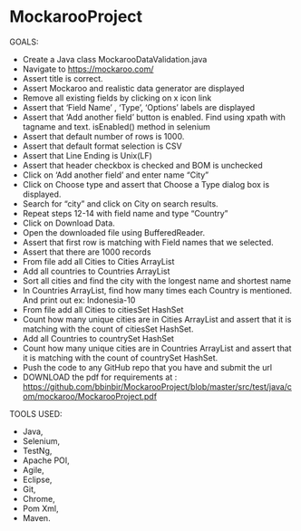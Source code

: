 # MockarooProject

GOALS:
* Create a Java class MockarooDataValidation.java
* Navigate to https://mockaroo.com/
* Assert title is correct.
* Assert Mockaroo and realistic data generator are displayed
* Remove all existing fields by clicking on x icon link
* Assert that ‘Field Name’ , ‘Type’, ‘Options’ labels are displayed
* Assert that ‘Add another field’ button is enabled. Find using xpath with tagname and text. isEnabled() method in selenium
* Assert that default number of rows is 1000.
* Assert that default format selection is CSV
* Assert that Line Ending is Unix(LF)
* Assert that header checkbox is checked and BOM is unchecked
* Click on ‘Add another field’ and enter name “City”
* Click on Choose type and assert that Choose a Type dialog box is displayed.
* Search for “city” and click on City on search results.
* Repeat steps 12-14 with field name and type “Country”
* Click on Download Data.
* Open the downloaded file using BufferedReader.
* Assert that first row is matching with Field names that we selected.
* Assert that there are 1000 records
* From file add all Cities to Cities ArrayList
* Add all countries to Countries ArrayList
* Sort all cities and find the city with the longest name and shortest name
* In Countries ArrayList, find how many times each Country is mentioned. And print out ex: Indonesia-10
* From file add all Cities to citiesSet HashSet
* Count how many unique cities are in Cities ArrayList and assert that it is matching with the count of citiesSet HashSet.
* Add all Countries to countrySet HashSet
* Count how many unique cities are in Countries ArrayList and assert that it is matching with the count of countrySet HashSet.
* Push the code to any GitHub repo that you have and submit the url
* DOWNLOAD the pdf for requirements at : https://github.com/bbinbir/MockarooProject/blob/master/src/test/java/com/mockaroo/MockarooProject.pdf

TOOLS USED:
* Java, 
* Selenium,
* TestNg,
* Apache POI, 
* Agile, 
* Eclipse, 
* Git, 
* Chrome, 
* Pom Xml, 
* Maven.
